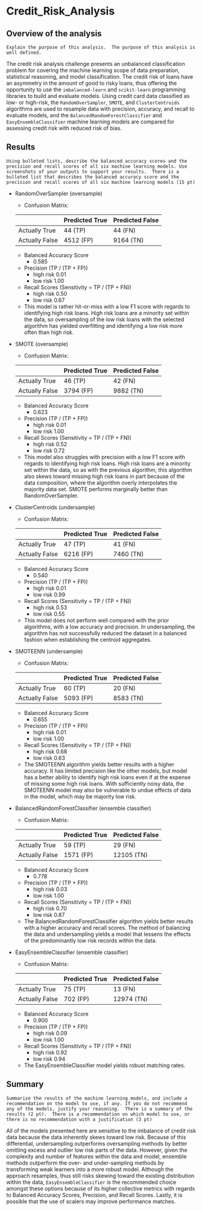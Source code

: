 # Credit_Risk_Analysis

## Overview of the analysis
```Explain the purpose of this analysis.  The purpose of this analysis is well defined.```

The credit risk analysis challenge presents an unbalanced classification problem for covering the machine learning scope of data preparation, statistical reasoning, and model classification.  The credit risk of loans have an asymmetry in the amount of good to risky loans, thus offering the opportunity to use the `imbalanced-learn` and `scikit-learn` programming libraries to build and evaluate models.  Using credit card data classified as low- or high-risk, the `RandomOverSampler`, `SMOTE`, and `ClusterCentroids` algorithms are used to resample data with precision, accuracy, and recall to evaluate models, and the `BalancedRandomForestClassifier` and `EasyEnsembleClassifier` machine learning models are compared for assessing credit risk with reduced risk of bias.

## Results
```Using bulleted lists, describe the balanced accuracy scores and the precision and recall scores of all six machine learning models. Use screenshots of your outputs to support your results.  There is a bulleted list that describes the balanced accuracy score and the precision and recall scores of all six machine learning models (15 pt)```

* RandomOverSampler (oversample)
    * Confusion Matrix:

    || Predicted True | Predicted False |
    | --- | --- | --- |
    | Actually True | 44 (TP) | 44 (FN) |
    | Actually False | 4512 (FP) | 9164 (TN) |

    * Balanced Accuracy Score
      * 0.585
    * Precision (TP / (TP + FP))
      * high risk 0.01
      * low risk 1.00
    * Recall Scores (Sensitivity = TP / (TP + FN))
      * high risk 0.50
      * low risk  0.67
    * This model is rather hit-or-miss with a low F1 score with regards to identifying high risk loans.  High risk loans are a minority set within the data, so oversampling of the low risk loans with the selected algorithm has yielded overfitting and identifying a low risk more often than high risk.

* SMOTE (oversample)
  * Confusion Matrix:

  || Predicted True | Predicted False |
  | --- | --- | --- |
  | Actually True | 46 (TP) | 42 (FN) |
  | Actually False | 3794 (FP) | 9882 (TN) |

  * Balanced Accuracy Score
    * 0.623
  * Precision (TP / (TP + FP))
    * high risk 0.01
    * low risk 1.00
  * Recall Scores (Sensitivity = TP / (TP + FN))
    * high risk 0.52
    * low risk  0.72
  * This model also struggles with precision with a low F1 score with regards to identifying high risk loans.  High risk loans are a minority set within the data, so as with the previous algorithm, this algorithm also skews toward missing high risk loans in part because of the data composition, where the algorithm overly interpolates the majority data set.  SMOTE performs marginally better than RandomOverSampler.

* ClusterCentroids (undersample)
    * Confusion Matrix:

  || Predicted True | Predicted False |
  | --- | --- | --- |
  | Actually True | 47 (TP) | 41 (FN) |
  | Actually False | 6216 (FP) | 7460 (TN) |

  * Balanced Accuracy Score
    * 0.540
  * Precision (TP / (TP + FP))
    * high risk 0.01
    * low risk 0.99
  * Recall Scores (Sensitivity = TP / (TP + FN))
    * high risk 0.53
    * low risk  0.55
  * This model does not perform well compared with the prior algorithms, with a low accuracy and precision.  In undersampling, the algorithm has not successfully reduced the dataset in a balanced fashion when establishing the centroid aggregates.

* SMOTEENN (undersample)
    * Confusion Matrix:

  || Predicted True | Predicted False |
  | --- | --- | --- |
  | Actually True | 60 (TP) | 20 (FN) |
  | Actually False | 5093 (FP) | 8583 (TN) |

  * Balanced Accuracy Score
    * 0.655
  * Precision (TP / (TP + FP))
    * high risk 0.01
    * low risk 1.00
  * Recall Scores (Sensitivity = TP / (TP + FN))
    * high risk 0.68
    * low risk  0.63
  * The SMOTEENN algorithm yields better results with a higher accuracy.  It has limited precision like the other models, but model has a better ability to identify high risk loans even if at the expense of missing some high risk loans.  With sufficiently noisy data, the SMOTEENN model may also be vulnerable to undue effects of data in the model, which may be majority low risk.

* BalancedRandomForestClassifier (ensemble classifier)
    * Confusion Matrix:

  || Predicted True | Predicted False |
  | --- | --- | --- |
  | Actually True | 59 (TP) | 29 (FN) |
  | Actually False | 1571 (FP) | 12105 (TN) |

  * Balanced Accuracy Score
    * 0.778
  * Precision (TP / (TP + FP))
    * high risk 0.03
    * low risk 1.00
  * Recall Scores (Sensitivity = TP / (TP + FN))
    * high risk 0.70
    * low risk  0.87
  * The BalancedRandomForestClassifier algorithm yields better results with a higher accuracy and recall scores.  The method of balancing the data and undersampling yields a model that lessens the effects of the predominantly low risk records within the data.

* EasyEnsembleClassifier (ensemble classifier)
    * Confusion Matrix:

  || Predicted True | Predicted False |
  | --- | --- | --- |
  | Actually True | 75 (TP) | 13 (FN) |
  | Actually False | 702 (FP) | 12974 (TN) |

  * Balanced Accuracy Score
    * 0.900
  * Precision (TP / (TP + FP))
    * high risk 0.09
    * low risk 1.00
  * Recall Scores (Sensitivity = TP / (TP + FN))
    * high risk 0.92
    * low risk  0.94
  * The EasyEnsembleClassifier model yields robust matching rates.   

## Summary

```Summarize the results of the machine learning models, and include a recommendation on the model to use, if any. If you do not recommend any of the models, justify your reasoning.  There is a summary of the results (2 pt).  There is a recommendation on which model to use, or there is no recommendation with a justification (3 pt)```

All of the models presented here are sensitive to the imbalance of credit risk data because the data inherently skews toward low risk.  Because of this differential, undersampling outperforms oversampling methods by better omitting excess and outlier low risk parts of the data.  However, given the complexity and number of features within the data and model, ensemble methods outperform the over- and under-sampling methods by transforming weak learners into a more robust model.  Although the approach resamples, thus still risks skewing toward the existing distribution within the data, `EasyEnsembleClassifier` is the recommended choice amongst these options because of its higher collective metrics with regards to Balanced Accuracy Scores, Precision, and Recall Scores.  Lastly, it is possible that the use of scalers may improve performance matches.
